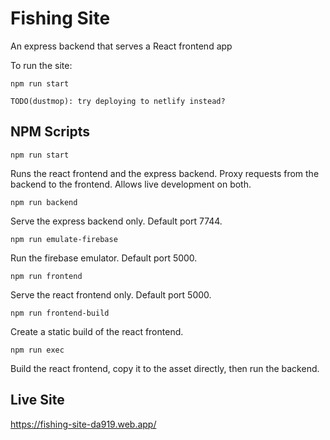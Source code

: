 # Fishing Site

An express backend that serves a React frontend app

To run the site:

`npm run start`

`TODO(dustmop): try deploying to netlify instead?`

## NPM Scripts

`npm run start`

Runs the react frontend and the express backend. Proxy requests from the backend to the frontend. Allows live development on both.

`npm run backend`

Serve the express backend only. Default port 7744.

`npm run emulate-firebase`

Run the firebase emulator. Default port 5000.

`npm run frontend`

Serve the react frontend only. Default port 5000.

`npm run frontend-build`

Create a static build of the react frontend.

`npm run exec`

Build the react frontend, copy it to the asset directly, then run the backend.

## Live Site

https://fishing-site-da919.web.app/
